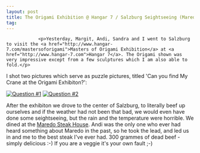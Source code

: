 ```yaml
---
layout: post
title: The Origami Exhibition @ Hangar 7 / Salzburg Seightseeing (Maredo Steak House)
tag: 
---
```



                <p>Yesterday, Margit, Andi, Sandra and I went to Salzburg to visit the <a href="http://www.hangar-7.com/mastersoforigami">Masters of Origami Exhibition</a> at <a href="http://www.hangar-7.com">Hangar 7</a>. The Origami shown was very impressive except from a few sculptures which I am also able to fold.</p>
<p>I shot two pictures which serve as puzzle pictures, titled 'Can you find My Crane at the Origami Exhibiton?':</p>
<p><a href="http://mazedlx.net/origami/"> </a><a title="Question #1" class="imagelink" href="http://mazedlx.net/test/wordpress/wp-content/uploads/webdscn0795.jpg"> </a><a title="Question #1" class="imagelink" href="http://mazedlx.net/test/wordpress/wp-content/uploads/webdscn0795.jpg"><img title="Question #1" alt="Question #1" id="image121" src="/uploads/webdscn0795.thumbnail.jpg" /></a> <a title="Question #2" class="imagelink" href="/uploads/webdscn0796.jpg"> </a><a title="Question #2" class="imagelink" href="/uploads/webdscn0796.jpg"><img title="Question #2" alt="Question #2" id="image122" src="/uploads/webdscn0796.thumbnail.jpg" /></a></p>
<p>After the exhibiton we drove to the center of Salzburg, to literally beef up ourselves and if the weather had not been that bad, we would even have done some seightseeing, but the rain and the temperature were horrible. We dined at the <a href="http://www.maredo.at">Maredo Steak House</a>. Andi was the only one who ever had heard something about Maredo in the past, so he took the lead, and led us in and me to the best steak I've ever had. 300 grammes of dead beef - simply delicious :-) If you are a veggie it's your own fault ;-)</p>
            
